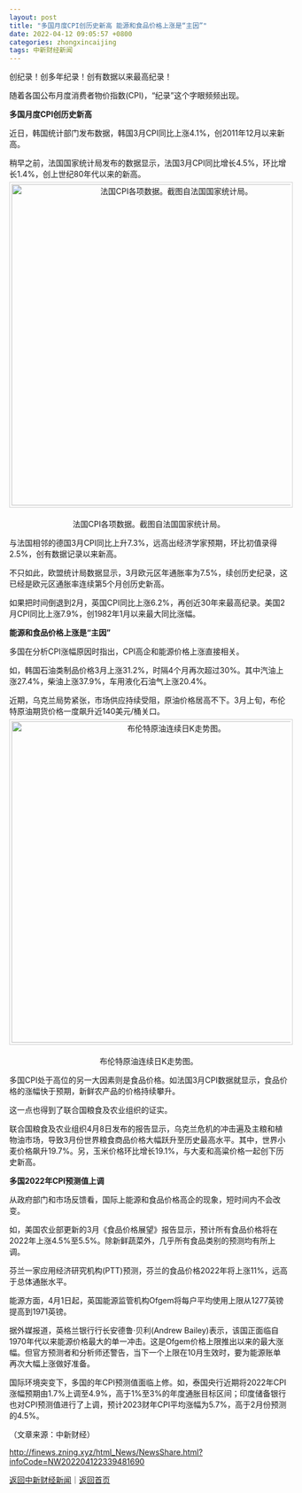 ```yaml
---
layout: post
title: "多国月度CPI创历史新高 能源和食品价格上涨是“主因”"
date: 2022-04-12 09:05:57 +0800
categories: zhongxincaijing
tags: 中新财经新闻
---
```

<p>创纪录！创多年纪录！创有数据以来最高纪录！</p>
 <p>随着各国公布月度消费者物价指数(CPI)，“纪录”这个字眼频频出现。</p>
 <p><strong>多国月度CPI创历史新高</strong></p>
 <p>近日，韩国统计部门发布数据，韩国3月CPI同比上涨4.1%，创2011年12月以来新高。</p>
 稍早之前，法国国家统计局发布的数据显示，法国3月CPI同比增长4.5%，环比增长1.4%，创上世纪80年代以来的新高。<center><img src="https://dfscdn.dfcfw.com/download/D24901061851917374918_w654h528.jpg" alt="法国CPI各项数据。截图自法国国家统计局。" width="580" emheight="469" style="border:#d1d1d1 1px solid;padding:3px;margin:5px 0;" /></center><p style="text-align:center;">法国CPI各项数据。截图自法国国家统计局。</p>
 <p>与法国相邻的德国3月CPI同比上升7.3%，远高出经济学家预期，环比初值录得2.5%，创有数据记录以来新高。</p>
 <p>不只如此，欧盟统计局数据显示，3月欧元区年通胀率为7.5%，续创历史纪录，这已经是欧元区通胀率连续第5个月创历史新高。</p>
 <p>如果把时间倒退到2月，英国CPI同比上涨6.2%，再创近30年来最高纪录。美国2月CPI同比上涨7.9%，创1982年1月以来最大同比涨幅。</p>
 <p><strong>能源和食品价格上涨是“主因”</strong></p>
 <p>多国在分析CPI涨幅原因时指出，CPI高企和能源价格上涨直接相关。</p>
 <p>如，韩国石油类制品价格3月上涨31.2%，时隔4个月再次超过30%。其中汽油上涨27.4%，柴油上涨37.9%，车用液化石油气上涨20.4%。</p>
 近期，乌克兰局势紧张，市场供应持续受阻，原油价格居高不下。3月上旬，布伦特原油期货价格一度飙升近140美元/桶关口。<center><img src="https://dfscdn.dfcfw.com/download/D24962827316142447068_w1422h497.jpg" alt="布伦特原油连续日K走势图。" width="580" emheight="203" style="border:#d1d1d1 1px solid;padding:3px;margin:5px 0;" /></center><p style="text-align:center;">布伦特原油连续日K走势图。</p>
 <p>多国CPI处于高位的另一大因素则是食品价格。如法国3月CPI数据就显示，食品价格的涨幅快于预期，新鲜农产品的价格持续攀升。</p>
 <p>这一点也得到了联合国粮食及农业组织的证实。</p>
 <p>联合国粮食及农业组织4月8日发布的报告显示，乌克兰危机的冲击遍及主粮和植物油市场，导致3月份世界粮食商品价格大幅跃升至历史最高水平。其中，世界小麦价格飙升19.7%。另，玉米价格环比增长19.1%，与大麦和高粱价格一起创下历史新高。</p>
 <p><strong>多国2022年CPI预测值上调</strong></p>
 <p>从政府部门和市场反馈看，国际上能源和食品价格高企的现象，短时间内不会改变。</p>
 <p>如，美国农业部更新的3月《食品价格展望》报告显示，预计所有食品价格将在2022年上涨4.5%至5.5%。除新鲜蔬菜外，几乎所有食品类别的预测均有所上调。</p>
 <p>芬兰一家应用经济研究机构(PTT)预测，芬兰的食品价格2022年将上涨11%，远高于总体通胀水平。</p>
 <p>能源方面，4月1日起，英国能源监管机构Ofgem将每户平均使用上限从1277英镑提高到1971英镑。</p>
 <p>据外媒报道，英格兰银行行长安德鲁·贝利(Andrew Bailey)表示，该国正面临自1970年代以来能源价格最大的单一冲击。这是Ofgem价格上限推出以来的最大涨幅。但官方预测者和分析师还警告，当下一个上限在10月生效时，要为能源账单再次大幅上涨做好准备。</p>
 国际环境突变下，多国的年CPI预测值面临上修。如，泰国央行近期将2022年CPI涨幅预期由1.7%上调至4.9%，高于1%至3%的年度通胀目标区间；印度储备银行也对CPI预测值进行了上调，预计2023财年CPI平均涨幅为5.7%，高于2月份预测的4.5%。<p class="em_media">（文章来源：中新财经）</p>

<http://finews.zning.xyz/html_News/NewsShare.html?infoCode=NW202204122339481690>

[返回中新财经新闻](//finews.withounder.com/category/zhongxincaijing.html)｜[返回首页](//finews.withounder.com/)